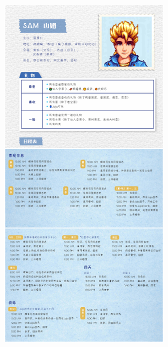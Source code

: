 ![](../../assets/book_img/character/3.jpg)
![](../../assets/book_img/character/3-1.jpg)
![](../../assets/book_img/character/3-2.jpg)